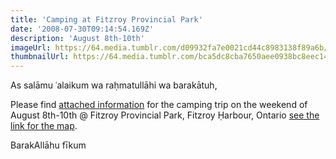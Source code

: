 ```yaml
---
title: 'Camping at Fitzroy Provincial Park'
date: '2008-07-30T09:14:54.169Z'
description: 'August 8th-10th'
imageUrl: https://64.media.tumblr.com/d09932fa7e0021cd44c8983138f89a6b/e09e5b30858ba05b-e2/s1280x1920/b800f4fd6a707a2868581edbaca9c6fdfa0e3bca.jpg
thumbnailUrl: https://64.media.tumblr.com/bca5dc8cba7650aee0938bc8eec140b4/tumblr_og5ensVQOV1vnoon8o1_640.jpg
---
```


As salāmu ʿalaikum wa raḥmatullāhi wa barakātuh,

Please find [attached information](https://drive.google.com/file/d/1HVRzHm4z_q8wPzRo-PvPRsoHrluw5DoU) for the camping trip on the weekend of August 8th-10th @ Fitzroy Provincial Park, Fitzroy Ḥarbour, Ontario [see the link for the map](http://maps.google.com/maps?f=q&hl=en&geocode=&q=fitzroy+provincial+park,+ontario&sll=45.47536,-76.214561&sspn=0.030815,0.061369&ie=UTF8&ll=45.484086,-76.212673&spn=0.061621,0.122738&z=13&iwloc=addr).

BarakAllāhu fīkum
